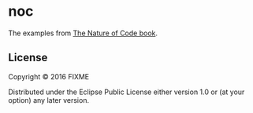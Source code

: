 # noc

The examples from [The Nature of Code book](https://natureofcode.com/book/).

## License

Copyright © 2016 FIXME

Distributed under the Eclipse Public License either version 1.0 or (at
your option) any later version.
